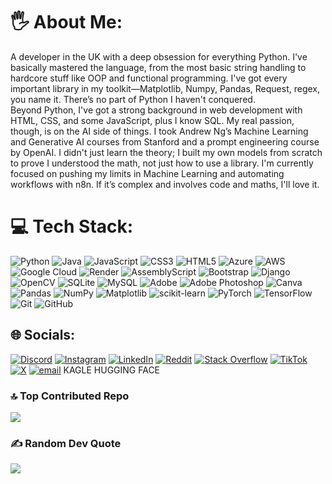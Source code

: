 # 🖐️ About Me:
A developer in the UK with a deep obsession for everything Python. I've basically mastered the language, from the most basic string handling to hardcore stuff like OOP and functional programming. I've got every important library in my toolkit—Matplotlib, Numpy, Pandas, Request, regex, you name it. There’s no part of Python I haven't conquered.<br>Beyond Python, I've got a strong background in web development with HTML, CSS, and some JavaScript, plus I know SQL. My real passion, though, is on the AI side of things. I took Andrew Ng’s Machine Learning and Generative AI courses from Stanford and a prompt engineering course by OpenAI. I didn't just learn the theory; I built my own models from scratch to prove I understood the math, not just how to use a library. I'm currently focused on pushing my limits in Machine Learning and automating workflows with n8n. If it’s complex and involves code and maths, I'll love it. 

# 💻 Tech Stack:
![Python](https://img.shields.io/badge/python-3670A0?style=for-the-badge&logo=python&logoColor=ffdd54) ![Java](https://img.shields.io/badge/java-%23ED8B00.svg?style=for-the-badge&logo=openjdk&logoColor=white) ![JavaScript](https://img.shields.io/badge/javascript-%23323330.svg?style=for-the-badge&logo=javascript&logoColor=%23F7DF1E) ![CSS3](https://img.shields.io/badge/css3-%231572B6.svg?style=for-the-badge&logo=css3&logoColor=white) ![HTML5](https://img.shields.io/badge/html5-%23E34F26.svg?style=for-the-badge&logo=html5&logoColor=white) ![Azure](https://img.shields.io/badge/azure-%230072C6.svg?style=for-the-badge&logo=microsoftazure&logoColor=white) ![AWS](https://img.shields.io/badge/AWS-%23FF9900.svg?style=for-the-badge&logo=amazon-aws&logoColor=white) ![Google Cloud](https://img.shields.io/badge/GoogleCloud-%234285F4.svg?style=for-the-badge&logo=google-cloud&logoColor=white) ![Render](https://img.shields.io/badge/Render-%46E3B7.svg?style=for-the-badge&logo=render&logoColor=white) ![AssemblyScript](https://img.shields.io/badge/assembly%20script-%23000000.svg?style=for-the-badge&logo=assemblyscript&logoColor=white) ![Bootstrap](https://img.shields.io/badge/bootstrap-%238511FA.svg?style=for-the-badge&logo=bootstrap&logoColor=white) ![Django](https://img.shields.io/badge/django-%23092E20.svg?style=for-the-badge&logo=django&logoColor=white) ![OpenCV](https://img.shields.io/badge/opencv-%23white.svg?style=for-the-badge&logo=opencv&logoColor=white) ![SQLite](https://img.shields.io/badge/sqlite-%2307405e.svg?style=for-the-badge&logo=sqlite&logoColor=white) ![MySQL](https://img.shields.io/badge/mysql-4479A1.svg?style=for-the-badge&logo=mysql&logoColor=white) ![Adobe](https://img.shields.io/badge/adobe-%23FF0000.svg?style=for-the-badge&logo=adobe&logoColor=white) ![Adobe Photoshop](https://img.shields.io/badge/adobe%20photoshop-%2331A8FF.svg?style=for-the-badge&logo=adobe%20photoshop&logoColor=white) ![Canva](https://img.shields.io/badge/Canva-%2300C4CC.svg?style=for-the-badge&logo=Canva&logoColor=white) ![Pandas](https://img.shields.io/badge/pandas-%23150458.svg?style=for-the-badge&logo=pandas&logoColor=white) ![NumPy](https://img.shields.io/badge/numpy-%23013243.svg?style=for-the-badge&logo=numpy&logoColor=white) ![Matplotlib](https://img.shields.io/badge/Matplotlib-%23ffffff.svg?style=for-the-badge&logo=Matplotlib&logoColor=black) ![scikit-learn](https://img.shields.io/badge/scikit--learn-%23F7931E.svg?style=for-the-badge&logo=scikit-learn&logoColor=white) ![PyTorch](https://img.shields.io/badge/PyTorch-%23EE4C2C.svg?style=for-the-badge&logo=PyTorch&logoColor=white) ![TensorFlow](https://img.shields.io/badge/TensorFlow-%23FF6F00.svg?style=for-the-badge&logo=TensorFlow&logoColor=white) ![Git](https://img.shields.io/badge/git-%23F05033.svg?style=for-the-badge&logo=git&logoColor=white) ![GitHub](https://img.shields.io/badge/github-%23121011.svg?style=for-the-badge&logo=github&logoColor=white)

## 🌐 Socials:
[![Discord](https://img.shields.io/badge/Discord-%237289DA.svg?logo=discord&logoColor=white)](https://discord.gg/<MYDISCORD>) [![Instagram](https://img.shields.io/badge/Instagram-%23E4405F.svg?logo=Instagram&logoColor=white)](https://instagram.com/<MYINSTAGRAM>) [![LinkedIn](https://img.shields.io/badge/LinkedIn-%230077B5.svg?logo=linkedin&logoColor=white)](https://linkedin.com/in/<MYLINEDIN>) [![Reddit](https://img.shields.io/badge/Reddit-%23FF4500.svg?logo=Reddit&logoColor=white)](https://reddit.com/user/<MYREDDIT>) [![Stack Overflow](https://img.shields.io/badge/-Stackoverflow-FE7A16?logo=stack-overflow&logoColor=white)](https://stackoverflow.com/users/<MYSTACKOVERFLOW>) [![TikTok](https://img.shields.io/badge/TikTok-%23000000.svg?logo=TikTok&logoColor=white)](https://tiktok.com/@<MYTIKTOK>) [![X](https://img.shields.io/badge/X-black.svg?logo=X&logoColor=white)](https://x.com/<MYTWITER>) [![email](https://img.shields.io/badge/Email-D14836?logo=gmail&logoColor=white)](mailto:<MYEMAIL>) KAGLE HUGGING FACE

### 🔝 Top Contributed Repo
![](https://github-contributor-stats.vercel.app/api?username=joshbeira&limit=5&theme=dark&combine_all_yearly_contributions=true)

### ✍️ Random Dev Quote
![](https://quotes-github-readme.vercel.app/api?type=horizontal&theme=radical)
